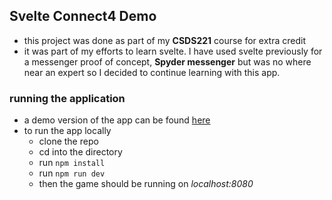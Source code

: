 ## Svelte Connect4 Demo

- this project was done as part of my **CSDS221** course for extra credit
- it was part of my efforts to learn svelte. I have used svelte previously for a messenger proof of concept, **Spyder messenger** but was no where near an expert so I decided to continue learning with this app. 

### running the application

- a demo version of the app can be found [here](cademichael.github.io/public/index.html)
- to run the app locally 
  - clone the repo
  - cd into the directory
  - run `npm install`
  - run `npm run dev`
  - then the game should be running on *localhost:8080*
